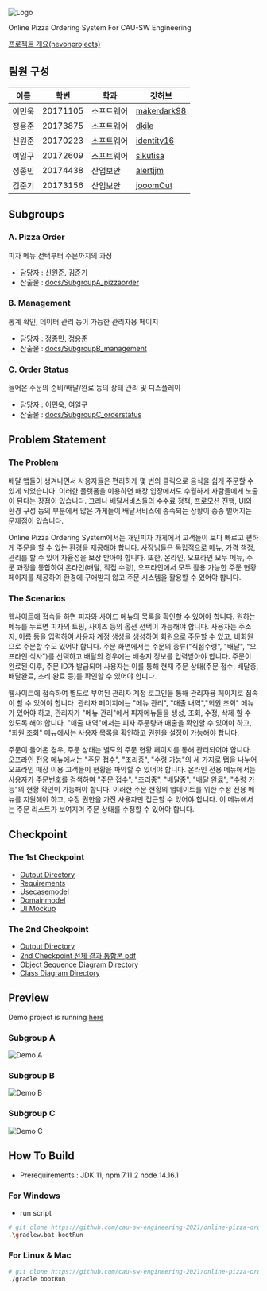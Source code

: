 ![Logo](./images/logo.png)

Online Pizza Ordering System For CAU-SW Engineering

[프로젝트 개요(nevonprojects)](https://nevonprojects.com/online-pizza-ordering-system/)

## 팀원 구성

| 이름   | 학번     | 학과       | 깃허브                                        |
| ------ | -------- | ---------- | --------------------------------------------- |
| 이민욱 | 20171105 | 소프트웨어 | [makerdark98](https://github.com/makerdark98) |
| 정용준 | 20173875 | 소프트웨어 | [dkile](https://github.com/dkile)             |
| 신원준 | 20170223 | 소프트웨어 | [identity16](https://github.com/identity16)   |
| 여일구 | 20172609 | 소프트웨어 | [sikutisa](https://github.com/sikutisa)       |
| 정종민 | 20174438 | 산업보안   | [alertjjm](https://github.com/alertjjm)       |
| 김준기 | 20173156 | 산업보안   | [jooomOut](https://github.com/jooomOut)       |

## Subgroups

### A. Pizza Order
피자 메뉴 선택부터 주문까지의 과정

- 담당자 : 신원준, 김준기
- 산출물 : [docs/SubgroupA_pizzaorder](https://github.com/cau-sw-engineering-2021/online-pizza-ordering-system/tree/master/docs/SubgroupA_pizzaorder)

### B. Management
통계 확인, 데이터 관리 등이 가능한 관리자용 페이지

- 담당자 : 정종민, 정용준
- 산출물 : [docs/SubgroupB_management](https://github.com/cau-sw-engineering-2021/online-pizza-ordering-system/tree/master/docs/SubgroupB_management)

### C. Order Status
들어온 주문의 준비/배달/완료 등의 상태 관리 및 디스플레이

- 담당자 : 이민욱, 여일구
- 산출물 : [docs/SubgroupC_orderstatus](https://github.com/cau-sw-engineering-2021/online-pizza-ordering-system/tree/master/docs/SubgroupC_orderstatus)


## Problem Statement

### The Problem

배달 앱들이 생겨나면서 사용자들은 편리하게 몇 번의 클릭으로 음식을 쉽게 주문할 수 있게 되었습니다. 이러한 플랫폼을 이용하면 매장 입장에서도 수월하게 사람들에게 노출이 된다는 장점이 있습니다. 그러나 배달서비스들의 수수료 정책, 프로모션 진행, UI와 환경 구성 등의 부분에서 많은 가게들이 배달서비스에 종속되는 상황이 종종 벌어지는 문제점이 있습니다.

Online Pizza Ordering System에서는 개인피자 가게에서 고객들이 보다 빠르고 편하게 주문을 할 수 있는 환경을 제공해야 합니다. 사장님들은 독립적으로 메뉴, 가격 책정, 관리를 할 수 있어 자율성을 보장 받아야 합니다. 또한, 온라인, 오프라인 모두 메뉴, 주문 과정을 통합하여 온라인(배달, 직접 수령), 오프라인에서 모두 활용 가능한 주문 현황 페이지를 제공하여 환경에 구애받지 않고 주문 시스템을 활용할 수 있어야 합니다.

### The Scenarios

웹사이트에 접속을 하면 피자와 사이드 메뉴의 목록을 확인할 수 있어야 합니다. 원하는 메뉴를 누르면 피자의 토핑, 사이즈 등의 옵션 선택이 가능해야 합니다. 사용자는 주소지, 이름 등을 입력하여 사용자 계정 생성을 생성하여 회원으로 주문할 수 있고, 비회원으로 주문할 수도 있어야 합니다. 주문 화면에서는 주문의 종류("직접수령", "배달", "오프라인 식사")를 선택하고 배달의 경우에는 배송지 정보를 입력받아야 합니다. 주문이 완료된 이후, 주문 ID가 발급되며 사용자는 이를 통해 현재 주문 상태(주문 접수, 배달중, 배달완료, 조리 완료 등)를 확인할 수 있어야 합니다.

웹사이트에 접속하여 별도로 부여된 관리자 계정 로그인을 통해 관리자용 페이지로 접속이 할 수 있어야 합니다. 관리자 페이지에는 "메뉴 관리", "매출 내역","회원 조회" 메뉴가 있어야 하고, 관리자가 "메뉴 관리"에서 피자메뉴들을 생성, 조회, 수정, 삭제 할 수 있도록 해야 합니다. "매출 내역"에서는 피자 주문량과 매출을 확인할 수 있어야 하고, "회원 조회" 메뉴에서는 사용자 목록을 확인하고 권한을 설정이 가능해야 합니다.

주문이 들어온 경우, 주문 상태는 별도의 주문 현황 페이지를 통해 관리되어야 합니다. 오프라인 전용 메뉴에서는 "주문 접수", "조리중", "수령 가능"의 세 가지로 탭을 나누어 오프라인 매장 이용 고객들이 현황을 파악할 수 있어야 합니다. 온라인 전용 메뉴에서는 사용자가 주문번호를 검색하여 "주문 접수", "조리중", "배달중", "배달 완료", "수령 가능"의 현황 확인이 가능해야 합니다. 이러한 주문 현황의 업데이트를 위한 수정 전용 메뉴를 지원해야 하고, 수정 권한을 가진 사용자만 접근할 수 있어야 합니다. 이 메뉴에서는 주문 리스트가 보여지며 주문 상태를 수정할 수 있어야 합니다.

## Checkpoint
### The 1st Checkpoint

- [Output Directory](https://github.com/cau-sw-engineering-2021/online-pizza-ordering-system/tree/master/docs/The1stCheckpointOutput)
- [Requirements](https://github.com/cau-sw-engineering-2021/online-pizza-ordering-system/blob/master/docs/The1stCheckpointOutput/Requirements.pdf)
- [Usecasemodel](https://github.com/cau-sw-engineering-2021/online-pizza-ordering-system/blob/master/docs/The1stCheckpointOutput/Usecasemodel.pdf)
- [Domainmodel](https://github.com/cau-sw-engineering-2021/online-pizza-ordering-system/blob/master/docs/The1stCheckpointOutput/Domainmodel.pdf)
- [UI Mockup](https://github.com/cau-sw-engineering-2021/online-pizza-ordering-system/blob/master/docs/The1stCheckpointOutput/UI%20mockup.pdf)

### The 2nd Checkpoint

- [Output Directory](https://github.com/cau-sw-engineering-2021/online-pizza-ordering-system/tree/master/docs/The2ndCheckpointOutput)
- [2nd Checkpoint 전체 결과 통합본 pdf](https://github.com/cau-sw-engineering-2021/online-pizza-ordering-system/blob/master/docs/The2ndCheckpointOutput/The2ndCheckpoint.pdf)
- [Object Sequence Diagram Directory](https://github.com/cau-sw-engineering-2021/online-pizza-ordering-system/tree/master/docs/The2ndCheckpointOutput/ObjectSequenceDiagram)
- [Class Diagram Directory](https://github.com/cau-sw-engineering-2021/online-pizza-ordering-system/tree/master/docs/The2ndCheckpointOutput/ClassDiagram)


## Preview
Demo project is running [here](https://lmu.makerdark98.dev/pizza)

### Subgroup A
![Demo A](./images/demo-A.png)

### Subgroup B
![Demo B](./images/demo-B.png)

### Subgroup C
![Demo C](./images/demo-C.png)


## How To Build
* Prerequirements : JDK 11, npm 7.11.2 node 14.16.1

### For Windows
* run script
```bash
# git clone https://github.com/cau-sw-engineering-2021/online-pizza-ordering-system.git && cd online-pizza-ordering-system;
.\gradlew.bat bootRun
```

### For Linux & Mac
```bash
# git clone https://github.com/cau-sw-engineering-2021/online-pizza-ordering-system.git && cd online-pizza-ordering-system;
./gradle bootRun
```